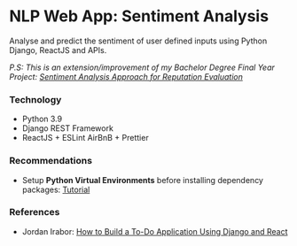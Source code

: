# NLP Web App: Sentiment Analysis

Analyse and predict the sentiment of user defined inputs using Python Django, ReactJS and APIs.

*P.S: This is an extension/improvement of my Bachelor Degree Final Year Project: [Sentiment Analysis Approach for Reputation Evaluation](https://github.com/dejongyeong/sentiment-analysis)* 


### **Technology**

- Python 3.9
- Django REST Framework
- ReactJS + ESLint AirBnB + Prettier


### **Recommendations**

- Setup **Python Virtual Environments** before installing dependency packages: [Tutorial](https://docs.python.org/3.9/library/venv.html)


### **References**

- Jordan Irabor: [How to Build a To-Do Application Using Django and React](https://www.digitalocean.com/community/tutorials/build-a-to-do-application-using-django-and-react)
